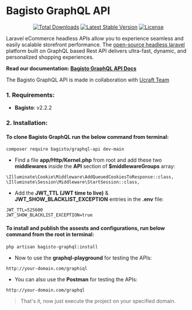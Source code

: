 # Bagisto GraphQL API

<p align="center">
    <a href="https://packagist.org/packages/bagisto/graphql-api"><img src="https://poser.pugx.org/bagisto/graphql-api/d/total.svg" alt="Total Downloads"></a>
    <a href="https://packagist.org/packages/bagisto/graphql-api"><img src="https://poser.pugx.org/bagisto/graphql-api/v/stable.svg" alt="Latest Stable Version"></a>
    <a href="https://packagist.org/packages/bagisto/graphql-api"><img src="https://poser.pugx.org/bagisto/graphql-api/license.svg" alt="License"></a>
</p>

Laravel eCommerce headless APIs allow you to experience seamless and easily scalable storefront performance. The [open-source headless laravel](https://bagisto.com/en/headless-ecommerce/) platform built on GraphQL based Rest API delivers ultra-fast, dynamic, and personalized shopping experiences.

**Read our documentation: [Bagisto GraphQL API Docs](https://devdocs.bagisto.com/1.x/graphql-admin-api/)**

The Bagisto GraphQL API is made in collaboration with <a href="https://www.ucraft.com/">Ucraft Team</a>

### 1. Requirements:

* **Bagisto**: v2.2.2

### 2. Installation:

#### To clone Bagisto GraphQL run the below command from terminal:

~~~
composer require bagisto/graphql-api dev-main
~~~

* Find a file **app/Http/Kernel.php** from root and add these two **middlewares** inside the **API** section of **$middlewareGroups** array:

~~~
\Illuminate\Cookie\Middleware\AddQueuedCookiesToResponse::class,
\Illuminate\Session\Middleware\StartSession::class,
~~~

* Add the **JWT_TTL (JWT time to live)** & **JWT_SHOW_BLACKLIST_EXCEPTION** entries in the **.env** file:

~~~
JWT_TTL=525600
JWT_SHOW_BLACKLIST_EXCEPTION=true
~~~

#### To install and publish the assests and configurations, run below command from the root in terminal:

~~~
php artisan bagisto-graphql:install
~~~

* Now to use the **graphql-playground** for testing the APIs:

~~~
http://your-domain.com/graphiql
~~~

* You can also use the **Postman** for testing the APIs:

~~~
http://your-domain.com/graphql
~~~

> That's it, now just execute the project on your specified domain.
